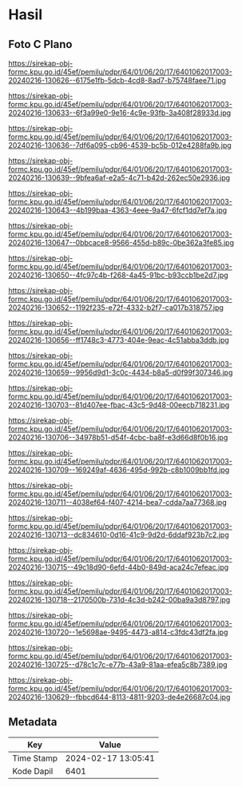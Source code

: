 # Hasil

## Foto C Plano

https://sirekap-obj-formc.kpu.go.id/45ef/pemilu/pdpr/64/01/06/20/17/6401062017003-20240216-130626--6175e1fb-5dcb-4cd8-8ad7-b75748faee71.jpg

https://sirekap-obj-formc.kpu.go.id/45ef/pemilu/pdpr/64/01/06/20/17/6401062017003-20240216-130633--6f3a99e0-9e16-4c9e-93fb-3a408f28933d.jpg

https://sirekap-obj-formc.kpu.go.id/45ef/pemilu/pdpr/64/01/06/20/17/6401062017003-20240216-130636--7df6a095-cb96-4539-bc5b-012e4288fa9b.jpg

https://sirekap-obj-formc.kpu.go.id/45ef/pemilu/pdpr/64/01/06/20/17/6401062017003-20240216-130639--9bfea6af-e2a5-4c71-b42d-262ec50e2936.jpg

https://sirekap-obj-formc.kpu.go.id/45ef/pemilu/pdpr/64/01/06/20/17/6401062017003-20240216-130643--4b199baa-4363-4eee-9a47-6fcf1dd7ef7a.jpg

https://sirekap-obj-formc.kpu.go.id/45ef/pemilu/pdpr/64/01/06/20/17/6401062017003-20240216-130647--0bbcace8-9566-455d-b89c-0be362a3fe85.jpg

https://sirekap-obj-formc.kpu.go.id/45ef/pemilu/pdpr/64/01/06/20/17/6401062017003-20240216-130650--4fc97c4b-f268-4a45-91bc-b93ccb1be2d7.jpg

https://sirekap-obj-formc.kpu.go.id/45ef/pemilu/pdpr/64/01/06/20/17/6401062017003-20240216-130652--1192f235-e72f-4332-b2f7-ca017b318757.jpg

https://sirekap-obj-formc.kpu.go.id/45ef/pemilu/pdpr/64/01/06/20/17/6401062017003-20240216-130656--ff1748c3-4773-404e-9eac-4c51abba3ddb.jpg

https://sirekap-obj-formc.kpu.go.id/45ef/pemilu/pdpr/64/01/06/20/17/6401062017003-20240216-130659--9956d9d1-3c0c-4434-b8a5-d0f99f307346.jpg

https://sirekap-obj-formc.kpu.go.id/45ef/pemilu/pdpr/64/01/06/20/17/6401062017003-20240216-130703--81d407ee-fbac-43c5-9d48-00eecb718231.jpg

https://sirekap-obj-formc.kpu.go.id/45ef/pemilu/pdpr/64/01/06/20/17/6401062017003-20240216-130706--34978b51-d54f-4cbc-ba8f-e3d66d8f0b16.jpg

https://sirekap-obj-formc.kpu.go.id/45ef/pemilu/pdpr/64/01/06/20/17/6401062017003-20240216-130709--169249af-4636-495d-992b-c8b1009bb1fd.jpg

https://sirekap-obj-formc.kpu.go.id/45ef/pemilu/pdpr/64/01/06/20/17/6401062017003-20240216-130711--4038ef64-f407-4214-bea7-cdda7aa77368.jpg

https://sirekap-obj-formc.kpu.go.id/45ef/pemilu/pdpr/64/01/06/20/17/6401062017003-20240216-130713--dc834610-0d16-41c9-9d2d-6ddaf923b7c2.jpg

https://sirekap-obj-formc.kpu.go.id/45ef/pemilu/pdpr/64/01/06/20/17/6401062017003-20240216-130715--49c18d90-6efd-44b0-849d-aca24c7efeac.jpg

https://sirekap-obj-formc.kpu.go.id/45ef/pemilu/pdpr/64/01/06/20/17/6401062017003-20240216-130718--2170500b-731d-4c3d-b242-00ba9a3d8797.jpg

https://sirekap-obj-formc.kpu.go.id/45ef/pemilu/pdpr/64/01/06/20/17/6401062017003-20240216-130720--1e5698ae-9495-4473-a814-c3fdc43df2fa.jpg

https://sirekap-obj-formc.kpu.go.id/45ef/pemilu/pdpr/64/01/06/20/17/6401062017003-20240216-130725--d78c1c7c-e77b-43a9-81aa-efea5c8b7389.jpg

https://sirekap-obj-formc.kpu.go.id/45ef/pemilu/pdpr/64/01/06/20/17/6401062017003-20240216-130629--fbbcd644-8113-4811-9203-de4e26687c04.jpg


## Metadata

| Key        | Value               |
| ---------- | ------------------- |
| Time Stamp | 2024-02-17 13:05:41 |
| Kode Dapil | 6401                |



